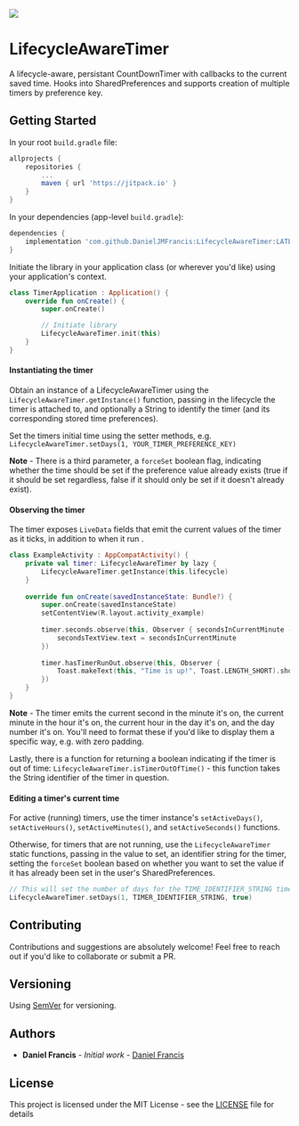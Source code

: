 [![](https://jitpack.io/v/DanielJMFrancis/LifecycleAwareTimer.svg)](https://jitpack.io/#DanielJMFrancis/LifecycleAwareTimer)
# LifecycleAwareTimer

A lifecycle-aware, persistant CountDownTimer with callbacks to the current saved time.
Hooks into SharedPreferences and supports creation of multiple timers by preference key.

## Getting Started

In your root `build.gradle` file:

```groovy
allprojects {
    repositories {
    	...
        maven { url 'https://jitpack.io' }
    }
}
```

In your dependencies (app-level `build.gradle`):

```groovy
dependencies {
    implementation 'com.github.DanielJMFrancis:LifecycleAwareTimer:LATEST_VERSION'
}
```

Initiate the library in your application class (or wherever you'd like) using your application's context.

```kotlin
class TimerApplication : Application() {
    override fun onCreate() {
        super.onCreate()

        // Initiate library
        LifecycleAwareTimer.init(this)
    }
}
```

#### Instantiating the timer

Obtain an instance of a LifecycleAwareTimer using the `LifecycleAwareTimer.getInstance()` function, passing in the lifecycle the timer is attached to, and optionally a String to identify the timer (and its corresponding stored time preferences).

Set the timers initial time using the setter methods, e.g. `LifecycleAwareTimer.setDays(1, YOUR_TIMER_PREFERENCE_KEY)`

**Note** - There is a third parameter, a `forceSet` boolean flag, indicating whether the time should be set if the preference value already exists (true if it should be set regardless, false if it should only be set if it doesn't already exist).

#### Observing the timer

The timer exposes `LiveData` fields that emit the current values of the timer as it ticks, in addition to when it run .

```kotlin
class ExampleActivity : AppCompatActivity() {
    private val timer: LifecycleAwareTimer by lazy {
        LifecycleAwareTimer.getInstance(this.lifecycle)
    }
    
    override fun onCreate(savedInstanceState: Bundle?) {
        super.onCreate(savedInstanceState)
        setContentView(R.layout.activity_example)
        
        timer.seconds.observe(this, Observer { secondsInCurrentMinute ->
            secondsTextView.text = secondsInCurrentMinute
        })
        
        timer.hasTimerRunOut.observe(this, Observer { 
            Toast.makeText(this, "Time is up!", Toast.LENGTH_SHORT).show()
        })
    }
}
```

**Note** - The timer emits the current second in the minute it's on, the current minute in the hour it's on, the current hour in the day it's on, and the day number it's on. You'll need to format these if you'd like to display them a specific way, e.g. with zero padding.

Lastly, there is a function for returning a boolean indicating if the timer is out of time: 
`LifecycleAwareTimer.isTimerOutOfTime()` - this function takes the String identifier of the timer in question.

#### Editing a timer's current time

For active (running) timers, use the timer instance's `setActiveDays()`, `setActiveHours()`, `setActiveMinutes()`, and `setActiveSeconds()` functions. 

Otherwise, for timers that are not running, use the `LifecycleAwareTimer` static functions, passing in the value to set, an identifier string for the timer, setting the `forceSet` boolean based on whether you want to set the value if it has already been set in the user's SharedPreferences.

```kotlin
// This will set the number of days for the TIME_IDENTIFIER_STRING timer, regardless of if they've already been set
LifecycleAwareTimer.setDays(1, TIMER_IDENTIFIER_STRING, true)
```

## Contributing

Contributions and suggestions are absolutely welcome! Feel free to reach out if you'd like to collaborate or submit a PR.

## Versioning

Using [SemVer](http://semver.org/) for versioning. 

## Authors

* **Daniel Francis** - *Initial work* - [Daniel Francis](https://github.com/DanielJMFrancis)

## License

This project is licensed under the MIT License - see the [LICENSE](LICENSE) file for details
